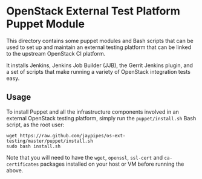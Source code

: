 # OpenStack External Test Platform Puppet Module

This directory contains some puppet modules and Bash scripts
that can be used to set up and maintain an external testing
platform that can be linked to the upstream OpenStack CI platform.

It installs Jenkins, Jenkins Job Builder (JJB), the Gerrit
Jenkins plugin, and a set of scripts that make running a variety
of OpenStack integration tests easy.

## Usage

To install Puppet and all the infrastructure components involved
in an external OpenStack testing platform, simply run the `puppet/install.sh`
Bash script, as the root user:

```
wget https://raw.github.com/jaypipes/os-ext-testing/master/puppet/install.sh
sudo bash install.sh
```

Note that you will need to have the `wget`, `openssl`, `ssl-cert` and
`ca-certificates` packages installed on your host or VM before running the
above.
